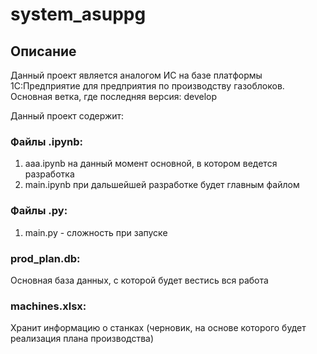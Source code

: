# system_asuppg

## Описание
Данный проект является аналогом ИС на базе платформы 1С:Предприятие для предприятия по производству газоблоков.
Основная ветка, где последняя версия: develop

Данный проект содержит:

### Файлы .ipynb:
1. aaa.ipynb на данный момент основной, в котором ведется разработка
2. main.ipynb при дальшейшей разработке будет главным файлом

### Файлы .py:
1. main.py - сложность при запуске

### prod_plan.db:
Основная база данных, с которой будет вестись вся работа

### machines.xlsx:
Хранит информацию о станках (черновик, на основе которого будет реализация плана производства)
